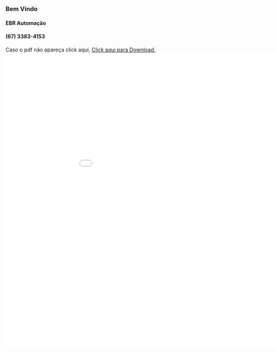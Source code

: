
### Bem Vindo 
#### EBR Automação 
#### (67) 3383-4153




Caso o pdf não apareça click aqui, <a href="T.do Golfe - Bbas irrigação automação-2020.pdf" target="_blank">Click aqui para Download.</a> <embed src="T.do Golfe - Bbas irrigação automação-2020.pdf" width="1000px" height="800px" />
